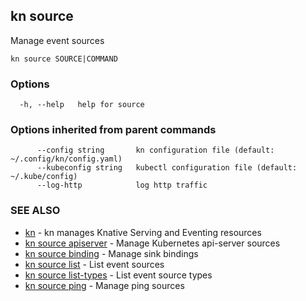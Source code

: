 ## kn source

Manage event sources

```
kn source SOURCE|COMMAND
```

### Options

```
  -h, --help   help for source
```

### Options inherited from parent commands

```
      --config string       kn configuration file (default: ~/.config/kn/config.yaml)
      --kubeconfig string   kubectl configuration file (default: ~/.kube/config)
      --log-http            log http traffic
```

### SEE ALSO

* [kn](kn.md)	 - kn manages Knative Serving and Eventing resources
* [kn source apiserver](kn_source_apiserver.md)	 - Manage Kubernetes api-server sources
* [kn source binding](kn_source_binding.md)	 - Manage sink bindings
* [kn source list](kn_source_list.md)	 - List event sources
* [kn source list-types](kn_source_list-types.md)	 - List event source types
* [kn source ping](kn_source_ping.md)	 - Manage ping sources

